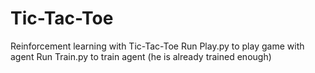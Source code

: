 # Tic-Tac-Toe
Reinforcement learning with Tic-Tac-Toe
Run Play.py to play game with agent
Run Train.py to train agent (he is already trained enough)
